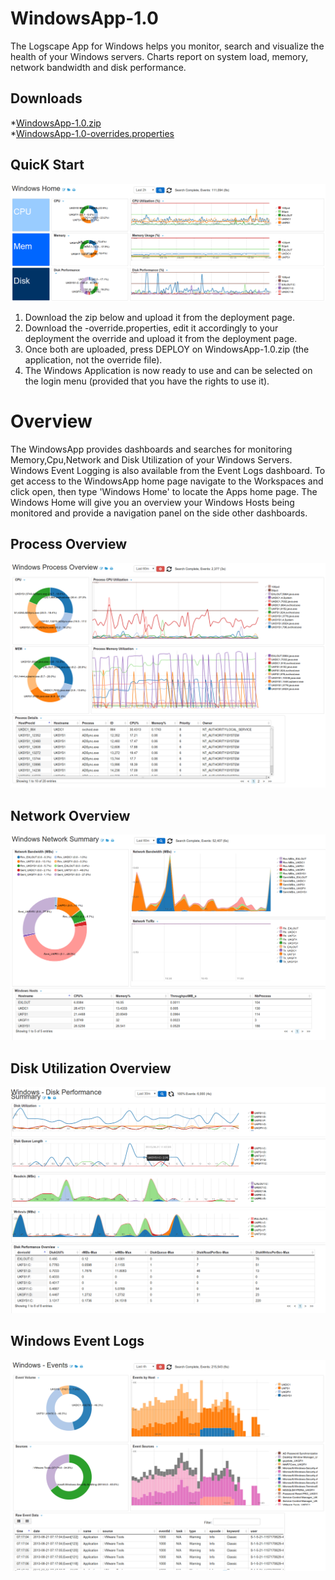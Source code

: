 # WindowsApp-1.0

The Logscape App for Windows helps you monitor, search and visualize the health of your Windows  servers. Charts report on system load, memory, network bandwidth and disk performance. 

## Downloads 

*[WindowsApp-1.0.zip](https://github.com/logscape/windowsapp/raw/master/dist/WindowsApp-1.0.zip)	
*[WindowsApp-1.0-overrides.properties](https://www.google.com)

## QuicK Start


![](docs/images/win_home_1.png)


1. Download the zip below and upload it from the deployment page.
2. Download the -override.properties, edit it accordingly to your deployment the override and upload it from the deployment page.
3. Once both are uploaded, press DEPLOY on WindowsApp-1.0.zip (the application, not the override file).
4. The Windows Application is now ready to use and can be selected on the login menu (provided that you have the rights to use it).


# Overview 

The WindowsApp provides dashboards and searches for monitoring Memory,Cpu,Network and Disk Utilization of your Windows Servers. Windows Event Logging is also available from the Event Logs dashboard.  To get access to the WindowsApp home page navigate to the Workspaces and click open, then type 'Windows Home' to locate the Apps home page. The Windows Home will give you an overview your Windows Hosts being monitored and provide a navigation panel on the side other dashboards.

## Process Overview


![](docs/images/win_process_0.png)

## Network Overview


![](docs/images/win_network_0.png)

## Disk Utilization Overview


![](docs/images/win_disk_0.png)

## Windows Event Logs 


![](docs/images/win_events_0.png)
